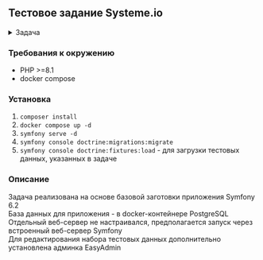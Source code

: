 ## Тестовое задание Systeme.io

<details>
    <summary>Задача</summary>

Написать symfony приложение для рассчета цены продукта для покупателя

Пример:
Продавец продает два продукта
- наушники (100 евро)
- чехол для телефона (20евро)


  в трёх странах:
- Германия
- Италия
- Греция

При покупке получатель сверх цены продукта должен уплатить налог за него (аналог Российского НДС),
Налог в Германии - 19%
Италии - 22%
Греции - 24%

В итоге для покупателя из Греции цена наушников составляет 124 евро (цена продукта + налог).

У каждого покупателя есть свой tax номер следующего формата:\
DEXXXXXXXXX - для жителей Германии\
ITXXXXXXXXXXX - для жителей Италии\
GRXXXXXXXXX - для жителей Греции\
где первые два символа - это код страны, а X - это любая цифра от 0 до 9

Страница рассчёта цены продукта для покупателя должна состоять из двух полей:
1. select со списком продуктов
2. input для ввода tax номера покупателя
3. кнопка отправки формы

После отправки формы, по tax номеру нужно определить страну покупателя и рассчитать конечную стоимость выбранного продукта

Для обработки форм нужно использовать symfony form\
Для валидации - validation constraints\
При написании тестового используйте гит, после выполнения пришлите ссылку на репозиторий
</details>



### Требования к окружению
- PHP >=8.1
- docker compose

### Установка
1. ```composer install```
1. ```docker compose up -d```
1. ```symfony serve -d```
1. ```symfony console doctrine:migrations:migrate```
1. ```symfony console doctrine:fixtures:load``` - для загрузки тестовых данных, указанных в задаче


### Описание
Задача реализована на основе базовой заготовки приложения Symfony 6.2\
База данных для приложения - в docker-контейнере PostgreSQL\
Отдельный веб-сервер не настраивался, предполагается запуск через встроенный веб-сервер Symfony\
Для редактирования набора тестовых данных дополнительно установлена админка EasyAdmin
